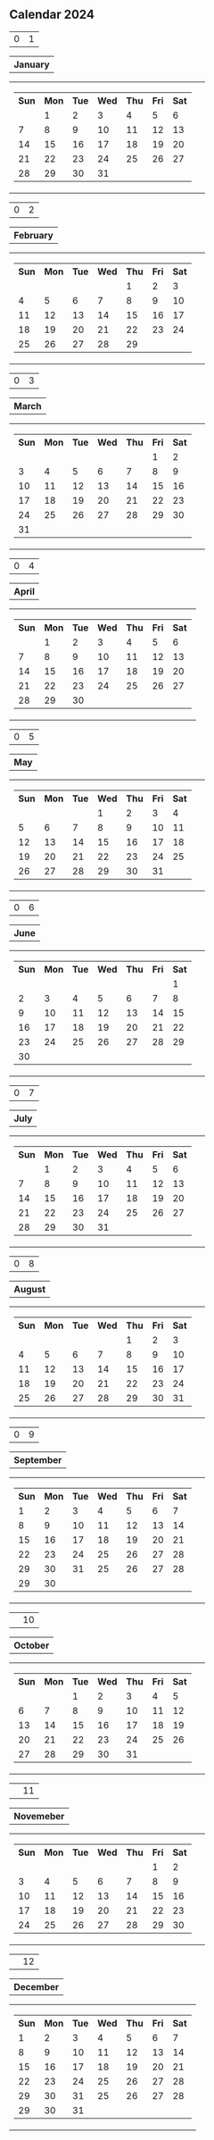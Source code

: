 <!DOCTYPE html>
<html lang="en">
<head>
<meta charset="UTF-8">
<meta name="viewport" content="width=device-width, initial-scale=1.0">
<h2>Calendar 2024</h2>
</head>
<body>
<table>
  <tr>
                    <td>0</td>
                    <td>1</td><table>
                    <th>January</th>
                    </tr>
</table>
<table>
    <tr>
        <td>
            <table>
                <tr>
                    <th>Sun</th>
                    <th>Mon</th>
                    <th>Tue</th>
                    <th>Wed</th>
                    <th>Thu</th>
                    <th>Fri</th>
                    <th>Sat</th>
                </tr>
                 <!-- Dates for January 2024 -->
                <tr>
                   <td></td>
                   <td>1</td>
                    <td>2</td>
                    <td>3</td>
                    <td>4</td>
                    <td>5</td>
                    <td>6</td>
                </tr>
              <tr>
                    <td>7</td>
                    <td>8</td>
                    <td>9</td>
                    <td>10</td>
                    <td>11</td>
                    <td>12</td>
                    <td>13</td>
                </tr>
               <tr>
                    <td>14</td>
                    <td>15</td>
                    <td>16</td>
                    <td>17</td>
                    <td>18</td>
                    <td>19</td>
                    <td>20</td>
                </tr>
               <tr>
                    <td>21</td>
                    <td>22</td>
                    <td>23</td>
                    <td>24</td>
                    <td>25</td>
                    <td>26</td>
                    <td>27</td>
                </tr
                   <tr>
                    <td>28</td>
                    <td>29</td>
                    <td>30</td>
                    <td>31</td>
                    <td></td>
                    <td></td>
                    <td></td>
                </tr>
                <!-- Continue filling dates for January -->
                <!-- For brevity, I'm omitting the rest -->
            </table>
        </td>
        <td>
            <!-- February 2024 -->
        </td>
        <!-- Repeat the same structure for the rest of the months -->
    </tr>
</table>
    
<table>
  <tr>
                    <td>0</td>
                    <td>2</td><table>
                    <th>February</th>
                    </tr>
</table>
<table>
    <tr>
        <td>
            <table>
                <tr>
                    <th>Sun</th>
                    <th>Mon</th>
                    <th>Tue</th>
                    <th>Wed</th>
                    <th>Thu</th>
                    <th>Fri</th>
                    <th>Sat</th>
                </tr>
                 <!-- Dates for January 2024 -->
                <tr>
                    <td></td>
                    <td></td>
                    <td></td>
                    <td></td>
                    <td>1</td>
                   <td>2</td>
                   <td>3</td>
                </tr>
               <!-- Dates for January 2024 -->
               <tr>
                    <td>4</td>
                    <td>5</td>
                    <td>6</td>
                    <td>7</td>
                    <td>8</td>
                    <td>9</td>
                    <td>10</td>
                </tr>
               <tr>
                    <td>11</td>
                    <td>12</td>
                    <td>13</td>
                    <td>14</td>
                    <td>15</td>
                    <td>16</td>
                    <td>17</td>
                </tr>
                <tr>
                    <td>18</td>
                    <td>19</td>
                    <td>20</td>
                    <td>21</td>
                    <td>22</td>
                    <td>23</td>
                    <td>24</td>
                </tr>
                 <tr>
                    <td>25</td>
                    <td>26</td>
                    <td>27</td>
                    <td>28</td>
                    <td>29</td>
                    <td></td>
                    <td></td>
                </tr>
         
</table>
  </td>
        <td>
            <!-- February 2024 -->
        </td>
        <!-- Repeat the same structure for the rest of the months -->
    </tr>
</table>
    

<table>
    
  <tr>
                    <td>0</td>
                    <td>3</td><table>
                    <th>March</th>
 </tr>
                      
</table>
    </td>
        <td>
            <!-- February 2024 -->
        </td>
        <!-- Repeat the same structure for the rest of the months -->
    </tr>
</table>
      
<table>
    <tr>
        <td>
            <table>
                <tr>
                    <th>Sun</th>
                    <th>Mon</th>
                    <th>Tue</th>
                    <th>Wed</th>
                    <th>Thu</th>
                    <th>Fri</th>
                    <th>Sat</th>
                </tr>
                 <!-- Dates for January 2024 -->
                <tr>
                    <td></td>
                    <td></td>
                    <td></td>
                    <td></td>
                    <td></td>
                   <td>1</td>
                   <td>2</td>
                </tr>
               <!-- Dates for January 2024 -->
               <tr>
                    <td>3</td>
                    <td>4</td>
                    <td>5</td>
                    <td>6</td>
                    <td>7</td>
                    <td>8</td>
                    <td>9</td>
                </tr>
               <tr>
                    <td>10</td>
                    <td>11</td>
                    <td>12</td>
                    <td>13</td>
                    <td>14</td>
                    <td>15</td>
                    <td>16</td>
                </tr>
                <tr>
                    <td>17</td>
                    <td>18</td>
                    <td>19</td>
                    <td>20</td>
                    <td>21</td>
                    <td>22</td>
                    <td>23</td>
                </tr>
                 <tr>
                    <td>24</td>
                    <td>25</td>
                    <td>26</td>
                    <td>27</td>
                    <td>28</td>
                    <td>29</td>
                    <td>30</td>
                 </tr>
              <tr>
                 <td>31</td>
                     <td></td>
                    <td></td>
                    <td></td>
                    <td></td>
                    <td></td>
                    <td></td>
              </tr>
                  
                 
          
                
    
</table>

  </td>
        <td>
            <!-- February 2024 -->
        </td>
        <!-- Repeat the same structure for the rest of the months -->
    </tr>
</table>

<table>
    
  <tr>
                    <td>0</td>
                    <td>4</td><table>
                    <th>April</th>
 </tr>
                      
</table>
    </td>
        <td>
            <!-- February 2024 -->
        </td>
        <!-- Repeat the same structure for the rest of the months -->
    </tr>
</table>
 </td>
        <td>
            <!-- February 2024 -->
        </td>
        <!-- Repeat the same structure for the rest of the months -->
    </tr>
</table>
      
<table>
    <tr>
        <td>
            <table>
                <tr>
                    <th>Sun</th>
                    <th>Mon</th>
                    <th>Tue</th>
                    <th>Wed</th>
                    <th>Thu</th>
                    <th>Fri</th>
                    <th>Sat</th>
                </tr>
                 <!-- Dates for January 2024 -->
                <tr>
                    <td></td>
                    <td>1</td>
                    <td>2</td>
                    <td>3</td>
                    <td>4</td>
                   <td>5</td>
                   <td>6</td>
                </tr>
               <!-- Dates for January 2024 -->
               <tr>
                    <td>7</td>
                    <td>8</td>
                    <td>9</td>
                    <td>10</td>
                    <td>11</td>
                    <td>12</td>
                    <td>13</td>
                </tr>
               <tr>
                    <td>14</td>
                    <td>15</td>
                    <td>16</td>
                    <td>17</td>
                    <td>18</td>
                    <td>19</td>
                    <td>20</td>
                </tr>
                <tr>
                    <td>21</td>
                    <td>22</td>
                    <td>23</td>
                    <td>24</td>
                    <td>25</td>
                    <td>26</td>
                    <td>27</td>
                </tr>
                 <tr>
                    <td>28</td>
                    <td>29</td>
                    <td>30</td>
                    <td></td>
                    <td></td>
                    <td></td>
                    <td></td>
                 </tr>
              
                  
                 
          
                
    
</table>
      
    
</table>

  </td>
        <td>
            <!-- February 2024 -->
        </td>
        <!-- Repeat the same structure for the rest of the months -->
    </tr>
</table>

<table>
    
  <tr>
                    <td>0</td>
                    <td>5</td><table>
                    <th>May</th>
 </tr>
                      
</table>
    </td>
        <td>
            <!-- February 2024 -->
        </td>
        <!-- Repeat the same structure for the rest of the months -->
    </tr>
</table>
 </td>
        <td>
            <!-- February 2024 -->
        </td>
        <!-- Repeat the same structure for the rest of the months -->
    </tr>
</table>
      
<table>
    <tr>
        <td>
            <table>
                <tr>
                    <th>Sun</th>
                    <th>Mon</th>
                    <th>Tue</th>
                    <th>Wed</th>
                    <th>Thu</th>
                    <th>Fri</th>
                    <th>Sat</th>
                </tr>
                 <!-- Dates for January 2024 -->
                <tr>
                    <td></td>
                    <td></td>
                    <td></td>
                    <td>1</td>
                    <td>2</td>
                   <td>3</td>
                   <td>4</td>
                </tr>
               <!-- Dates for January 2024 -->
               <tr>
                    <td>5</td>
                    <td>6</td>
                    <td>7</td>
                    <td>8</td>
                    <td>9</td>
                    <td>10</td>
                    <td>11</td>
                </tr>
               <tr>
                    <td>12</td>
                    <td>13</td>
                    <td>14</td>
                    <td>15</td>
                    <td>16</td>
                    <td>17</td>
                    <td>18</td>
                </tr>
                <tr>
                    <td>19</td>
                    <td>20</td>
                    <td>21</td>
                    <td>22</td>
                    <td>23</td>
                    <td>24</td>
                    <td>25</td>
                </tr>
                 <tr>
                    <td>26</td>
                    <td>27</td>
                    <td>28</td>
                    <td>29</td>
                    <td>30</td>
                    <td>31</td>
                    <td></td>
                 </tr>
              
                  
                   
    
</table>

  </td>
        <td>
            <!-- February 2024 -->
        </td>
        <!-- Repeat the same structure for the rest of the months -->
    </tr>
</table>

<table>
    
  <tr>
                    <td>0</td>
                    <td>6</td><table>
                    <th>June</th>
 </tr>
                      
</table>
    </td>
        <td>
            <!-- February 2024 -->
        </td>
        <!-- Repeat the same structure for the rest of the months -->
    </tr>
</table>
 </td>
        <td>
            <!-- February 2024 -->
        </td>
        <!-- Repeat the same structure for the rest of the months -->
    </tr>
</table>
      
<table>
    <tr>
        <td>
            <table>
                <tr>
                    <th>Sun</th>
                    <th>Mon</th>
                    <th>Tue</th>
                    <th>Wed</th>
                    <th>Thu</th>
                    <th>Fri</th>
                    <th>Sat</th>
                </tr>
                 <!-- Dates for January 2024 -->
                <tr>
                    <td></td>
                    <td></td>
                    <td></td>
                    <td></td>
                    <td></td>
                   <td></td>
                   <td>1</td>
                </tr>
               <!-- Dates for January 2024 -->
               <tr>
                 <td>2</td>
                    <td>3</td>
                    <td>4</td>
                    <td>5</td>
                    <td>6</td>
                    <td>7</td>
                    <td>8</td>
                </tr>
               <tr>
                  <td>9</td>
                    <td>10</td>
                    <td>11</td>
                    <td>12</td>
                    <td>13</td>
                    <td>14</td>
                    <td>15</td>
                </tr>
                <tr>
                  <td>16</td>
                    <td>17</td>
                    <td>18</td>
                    <td>19</td>
                    <td>20</td>
                    <td>21</td>
                    <td>22</td>
              </tr>
                 <tr>
                    <td>23</td>
                    <td>24</td>
                    <td>25</td>
                    <td>26</td>
                    <td>27</td>
                    <td>28</td>
                    <td>29</td>
                 </tr>
              <tr>
                     <td>30</td>
                    <td></td>
                    <td></td>
                    <td></td>
                    <td></td>
                    <td></td>
                <td></td>
              </tr>
              
</table>
  </td>
        <td>
            <!-- February 2024 -->
        </td>
        <!-- Repeat the same structure for the rest of the months -->
    </tr>
</table>

<table>
    
  <tr>
                    <td>0</td>
                    <td>7</td><table>
                    <th>July</th>
 </tr>
                      
</table>
    </td>
        <td>
            <!-- February 2024 -->
        </td>
        <!-- Repeat the same structure for the rest of the months -->
    </tr>
</table>
 </td>
        <td>
            <!-- February 2024 -->
        </td>
        <!-- Repeat the same structure for the rest of the months -->
    </tr>
</table>
      
<table>
    <tr>
        <td>
            <table>
                <tr>
                    <th>Sun</th>
                    <th>Mon</th>
                    <th>Tue</th>
                    <th>Wed</th>
                    <th>Thu</th>
                    <th>Fri</th>
                    <th>Sat</th>
                </tr>
                 <!-- Dates for January 2024 -->
                <tr>
                    <td></td>
                    <td>1</td>
                    <td>2</td>
                    <td>3</td>
                    <td>4</td>
                   <td>5</td>
                   <td>6</td>
                </tr>
               <!-- Dates for January 2024 -->
               <tr>
                    <td>7</td>
                    <td>8</td>
                    <td>9</td>
                    <td>10</td>
                    <td>11</td>
                    <td>12</td>
                    <td>13</td>
                </tr>
               <tr>
                    <td>14</td>
                    <td>15</td>
                    <td>16</td>
                    <td>17</td>
                    <td>18</td>
                    <td>19</td>
                    <td>20</td>
                </tr>
                <tr>
                    <td>21</td>
                    <td>22</td>
                    <td>23</td>
                    <td>24</td>
                    <td>25</td>
                    <td>26</td>
                    <td>27</td>
                </tr>
                 <tr>
                    <td>28</td>
                    <td>29</td>
                    <td>30</td>
                    <td>31</td>
                    <td></td>
                    <td></td>
                    <td></td>
                 </tr>
              
                    
    
</table>

  </td>
        <td>
            <!-- February 2024 -->
        </td>
        <!-- Repeat the same structure for the rest of the months -->
    </tr>
</table>

<table>
    
  <tr>
                    <td>0</td>
                    <td>8</td><table>
                    <th>August</th>
 </tr>
                      
</table>
    </td>
        <td>
            <!-- February 2024 -->
        </td>
        <!-- Repeat the same structure for the rest of the months -->
    </tr>
</table>
 </td>
        <td>
            <!-- February 2024 -->
        </td>
        <!-- Repeat the same structure for the rest of the months -->
    </tr>
</table>
      
<table>
    <tr>
        <td>
            <table>
                <tr>
                    <th>Sun</th>
                    <th>Mon</th>
                    <th>Tue</th>
                    <th>Wed</th>
                    <th>Thu</th>
                    <th>Fri</th>
                    <th>Sat</th>
                </tr>
                 <!-- Dates for January 2024 -->
                <tr>
                    <td></td>
                    <td></td>
                    <td></td>
                    <td></td>
                    <td>1</td>
                   <td>2</td>
                   <td>3</td>
                </tr>
               <!-- Dates for January 2024 -->
               <tr>
                    <td>4</td>
                    <td>5</td>
                    <td>6</td>
                    <td>7</td>
                    <td>8</td>
                    <td>9</td>
                     <td>10</td>
                </tr>
               <tr>
                    <td>11</td>
                    <td>12</td>
                    <td>13</td>
                    <td>14</td>
                    <td>15</td>
                    <td>16</td>
                    <td>17</td>
                </tr>
                <tr>
                    <td>18</td>
                    <td>19</td>
                    <td>20</td>
                    <td>21</td>
                    <td>22</td>
                    <td>23</td>
                  <td>24</td>
                </tr>
                 <tr>
                    <td>25</td>
                    <td>26</td>
                    <td>27</td>
                    <td>28</td>
                    <td>29</td>
                    <td>30</td>
                     <td>31</td>
                 </tr>
              
                    
    
</table>

  </td>
        <td>
            <!-- February 2024 -->
        </td>
        <!-- Repeat the same structure for the rest of the months -->
    </tr>
</table>

<table>
    
  <tr>
                    <td>0</td>
                    <td>9</td><table>
                    <th>September</th>
 </tr>
                      
</table>
    </td>
        <td>
            <!-- February 2024 -->
        </td>
        <!-- Repeat the same structure for the rest of the months -->
    </tr>
</table>
 </td>
        <td>
            <!-- February 2024 -->
        </td>
        <!-- Repeat the same structure for the rest of the months -->
    </tr>
</table>
      
<table>
    <tr>
        <td>
            <table>
                <tr>
                    <th>Sun</th>
                    <th>Mon</th>
                    <th>Tue</th>
                    <th>Wed</th>
                    <th>Thu</th>
                    <th>Fri</th>
                    <th>Sat</th>
                </tr>
                 <!-- Dates for January 2024 -->
                <tr>
                    <td>1</td>
                    <td>2</td>
                    <td>3</td>
                   <td>4</td>
                    <td>5</td>
                    <td>6</td>
                    <td>7</td>
                </tr>
               <!-- Dates for January 2024 -->
               <tr>
                    <td>8</td>
                    <td>9</td>
                     <td>10</td>
                       <td>11</td>
                    <td>12</td>
                    <td>13</td>
                    <td>14</td>
                </tr>
               <tr>
                    <td>15</td>
                    <td>16</td>
                      <td>17</td>
                      <td>18</td>
                    <td>19</td>
                    <td>20</td>
                    <td>21</td>
                </tr>
                <tr>   
                    <td>22</td>
                    <td>23</td>
                    <td>24</td>
                   <td>25</td>
                    <td>26</td>
                    <td>27</td>
                    <td>28</td>
                </tr>
                 <tr>
                    <td>29</td>
                    <td>30</td>
                     <td>31</td>
                    <td>25</td>
                    <td>26</td>
                    <td>27</td>
                    <td>28</td>
                 </tr>
                  <td>29</td>
                     <td>30</td>
                    <td></td>
                    <td></td>
                    <td></td>
                    <td></td>
                    <td></td>
              
                    
    
</table>

  </td>
        <td>
            <!-- February 2024 -->
        </td>
        <!-- Repeat the same structure for the rest of the months -->
    </tr>
</table>

<table>
    
  <tr>
                    <td></td>
                    <td>10</td><table>
                    <th>October</th>
 </tr>
                      
</table>
    </td>
        <td>
            <!-- February 2024 -->
        </td>
        <!-- Repeat the same structure for the rest of the months -->
    </tr>
</table>
 </td>
        <td>
            <!-- February 2024 -->
        </td>
        <!-- Repeat the same structure for the rest of the months -->
    </tr>
</table>
      
<table>
    <tr>
        <td>
            <table>
                <tr>
                    <th>Sun</th>
                    <th>Mon</th>
                    <th>Tue</th>
                    <th>Wed</th>
                    <th>Thu</th>
                    <th>Fri</th>
                    <th>Sat</th>
                </tr>
                 <!-- Dates for January 2024 -->
                <tr>
                    <td></td>
                    <td></td>
                    <td>1</td>
                    <td>2</td>
                    <td>3</td>
                   <td>4</td>
                   <td>5</td>
                </tr>
               <!-- Dates for January 2024 -->
               <tr>
                    <td>6</td>
                    <td>7</td>
                    <td>8</td>
                    <td>9</td>
                      <td>10</td>
                    <td>11</td>
                    <td>12</td>
                </tr>
               <tr>
                    <td>13</td>
                    <td>14</td>
                    <td>15</td>
                    <td>16</td>
                    <td>17</td>
                    <td>18</td>
                    <td>19</td>
                </tr>
                <tr>
                    <td>20</td>
                   <td>21</td>
                    <td>22</td>
                    <td>23</td>
                    <td>24</td>
                    <td>25</td>
                    <td>26</td>
                </tr>
                 <tr>
                   <td>27</td>
                    <td>28</td>
                    <td>29</td>
                    <td>30</td>
                    <td>31</td>
                    <td></td>
                    <td></td>
                 </tr>
          
                        
    
</table>

  </td>
        <td>
            <!-- February 2024 -->
        </td>
        <!-- Repeat the same structure for the rest of the months -->
    </tr>
</table>

<table>
    
  <tr>
                    <td></td>
                    <td>11</td><table>
                    <th>Novemeber</th>
 </tr>
                      
</table>
    </td>
        <td>
            <!-- February 2024 -->
        </td>
        <!-- Repeat the same structure for the rest of the months -->
    </tr>
</table>
 </td>
        <td>
            <!-- February 2024 -->
        </td>
        <!-- Repeat the same structure for the rest of the months -->
    </tr>
</table>
      
<table>
    <tr>
        <td>
            <table>
                <tr>
                    <th>Sun</th>
                    <th>Mon</th>
                    <th>Tue</th>
                    <th>Wed</th>
                    <th>Thu</th>
                    <th>Fri</th>
                    <th>Sat</th>
                </tr>
                 <!-- Dates for January 2024 -->
                <tr>
                    <td></td>
                    <td></td>
                    <td></td>
                    <td></td>
                    <td></td>
                   <td>1</td>
                   <td>2</td>
                </tr>
               <!-- Dates for January 2024 -->
               <tr>
                    <td>3</td>
                    <td>4</td>
                    <td>5</td>
                    <td>6</td>
                    <td>7</td>
                    <td>8</td>
                    <td>9</td>
                </tr>
               <tr>
                    <td>10</td>
                    <td>11</td>
                    <td>12</td>
                    <td>13</td>
                    <td>14</td>
                    <td>15</td>
                    <td>16</td>
                </tr>
                <tr>
                    <td>17</td>
                    <td>18</td>
                    <td>19</td>
                    <td>20</td>
                    <td>21</td>
                    <td>22</td>
                    <td>23</td>
                </tr>
                 <tr>
                    <td>24</td>
                    <td>25</td>
                    <td>26</td>
                    <td>27</td>
                    <td>28</td>
                    <td>29</td>
                    <td>30</td>
                 </tr>
             
                        
    
</table>

  </td>
        <td>
            <!-- February 2024 -->
        </td>
        <!-- Repeat the same structure for the rest of the months -->
    </tr>
</table>

<table>
    
  <tr>
                    <td></td>
                    <td>12</td><table>
                    <th>December</th>
 </tr>
                      
</table>
    </td>
        <td>
            <!-- February 2024 -->
        </td>
        <!-- Repeat the same structure for the rest of the months -->
    </tr>
</table>
 </td>
        <td>
            <!-- February 2024 -->
        </td>
        <!-- Repeat the same structure for the rest of the months -->
    </tr>
</table>
      
<table>
    <tr>
        <td>
            <table>
                <tr>
                    <th>Sun</th>
                    <th>Mon</th>
                    <th>Tue</th>
                    <th>Wed</th>
                    <th>Thu</th>
                    <th>Fri</th>
                    <th>Sat</th>
                </tr>
                 <!-- Dates for January 2024 -->
 <tr>
                    <td>1</td>
                    <td>2</td>
                    <td>3</td>
                   <td>4</td>
                    <td>5</td>
                    <td>6</td>
                    <td>7</td>
                </tr>
               <!-- Dates for January 2024 -->
               <tr>
                    <td>8</td>
                    <td>9</td>
                     <td>10</td>
                       <td>11</td>
                    <td>12</td>
                    <td>13</td>
                    <td>14</td>
                </tr>
               <tr>
                    <td>15</td>
                    <td>16</td>
                      <td>17</td>
                      <td>18</td>
                    <td>19</td>
                    <td>20</td>
                    <td>21</td>
                </tr>
                <tr>   
                    <td>22</td>
                    <td>23</td>
                    <td>24</td>
                   <td>25</td>
                    <td>26</td>
                    <td>27</td>
                    <td>28</td>
                </tr>
                 <tr>
                    <td>29</td>
                    <td>30</td>
                     <td>31</td>
                    <td>25</td>
                    <td>26</td>
                    <td>27</td>
                    <td>28</td>
                 </tr>
                  <td>29</td>
                     <td>30</td>
                    <td>31</td>
                    <td></td>
                    <td></td>
                    <td></td>
                    <td></td>
              


</body>
</html>
